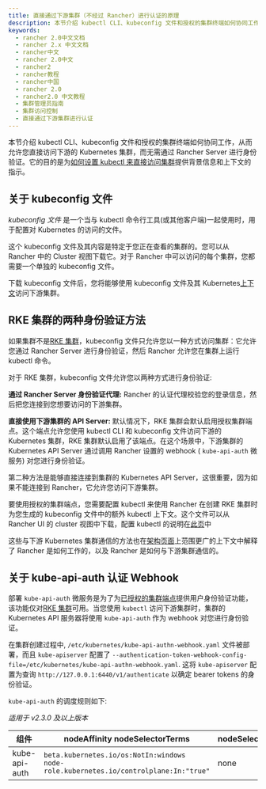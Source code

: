 ```yaml
---
title: 直接通过下游集群（不经过 Rancher）进行认证的原理
description: 本节介绍 kubectl CLI、kubeconfig 文件和授权的集群终端如何协同工作，从而允许您直接访问下游的 Kubernetes 集群，而无需通过 Rancher Server进行身份验证。它的目的是为如何设置 kubectl 来直接访问集群提供背景信息和上下文的指示。
keywords:
  - rancher 2.0中文文档
  - rancher 2.x 中文文档
  - rancher中文
  - rancher 2.0中文
  - rancher2
  - rancher教程
  - rancher中国
  - rancher 2.0
  - rancher2.0 中文教程
  - 集群管理员指南
  - 集群访问控制
  - 直接通过下游集群进行认证
---
```


本节介绍 kubectl CLI、kubeconfig 文件和授权的集群终端如何协同工作，从而允许您直接访问下游的 Kubernetes 集群，而无需通过 Rancher Server 进行身份验证。它的目的是为[如何设置 kubectl 来直接访问集群](/docs/cluster-admin/cluster-access/kubectl/_index)提供背景信息和上下文的指示。

## 关于 kubeconfig 文件

_kubeconfig 文件_ 是一个当与 kubectl 命令行工具(或其他客户端)一起使用时，用于配置对 Kubernetes 的访问的文件。

这个 kubeconfig 文件及其内容是特定于您正在查看的集群的。您可以从 Rancher 中的 Cluster 视图下载它。对于 Rancher 中可以访问的每个集群，您都需要一个单独的 kubeconfig 文件。

下载 kubeconfig 文件后，您将能够使用 kubeconfig 文件及其 Kubernetes[上下文](https://kubernetes.io/docs/reference/kubectl/cheatsheet/#kubectl-context-and-configuration)访问下游集群。

## RKE 集群的两种身份验证方法

如果集群不是[RKE 集群](/docs/cluster-provisioning/rke-clusters/_index)，kubeconfig 文件只允许您以一种方式访问集群：它允许您通过 Rancher Server 进行身份验证，然后 Rancher 允许您在集群上运行 kubectl 命令。

对于 RKE 集群，kubeconfig 文件允许您以两种方式进行身份验证:

**通过 Rancher Server 身份验证代理:** Rancher 的认证代理校验您的登录信息，然后把您连接到您想要访问的下游集群。

**直接使用下游集群的 API Server:** 默认情况下，RKE 集群会默认启用授权集群端点。这个端点允许您使用 kubectl CLI 和 kubeconfig 文件访问下游的 Kubernetes 集群，RKE 集群默认启用了该端点。在这个场景中，下游集群的 Kubernetes API Server 通过调用 Rancher 设置的 webhook ( `kube-api-auth` 微服务) 对您进行身份验证。

第二种方法是能够直接连接到集群的 Kubernetes API Server，这很重要，因为如果不能连接到 Rancher，它允许您访问下游集群。

要使用授权的集群端点，您需要配置 kubectl 来使用 Rancher 在创建 RKE 集群时为您生成的 kubeconfig 文件中的额外 kubectl 上下文。这个文件可以从 Rancher UI 的 cluster 视图中下载，配置 kubectl 的说明在[此页](/docs/cluster-admin/cluster-access/kubectl/_index)中

这些与下游 Kubernetes 集群通信的方法也在[架构页面](/docs/overview/architecture/_index)上范围更广的上下文中解释了 Rancher 是如何工作的，以及 Rancher 是如何与下游集群通信的。

## 关于 kube-api-auth 认证 Webhook

部署 `kube-api-auth` 微服务是为了为[已授权的集群端点](/docs/overview/architecture/_index)提供用户身份验证功能，该功能仅对[RKE 集群](/docs/cluster-provisioning/rke-clusters/_index)可用。当您使用 `kubectl` 访问下游集群时，集群的 Kubernetes API 服务器将使用 `kube-api-auth` 作为 webhook 对您进行身份验证。

在集群创建过程中, `/etc/kubernetes/kube-api-authn-webhook.yaml` 文件被部署，而且 `kube-apiserver` 配置了 `--authentication-token-webhook-config-file=/etc/kubernetes/kube-api-authn-webhook.yaml`. 这将 `kube-apiserver` 配置为查询 `http://127.0.0.1:6440/v1/authenticate` 以确定 bearer tokens 的身份验证。

`kube-api-auth` 的调度规则如下:

_适用于 v2.3.0 及以上版本_

| 组件          | nodeAffinity nodeSelectorTerms                                                             | nodeSelector | Tolerations       |
| ------------- | ------------------------------------------------------------------------------------------ | ------------ | ----------------- |
| kube-api-auth | `beta.kubernetes.io/os:NotIn:windows`<br/>`node-role.kubernetes.io/controlplane:In:"true"` | none         | `operator:Exists` |

